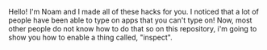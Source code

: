 Hello! I'm Noam and I made all of these hacks for you. I noticed that a lot of people have been able to type on apps that you can't type on! Now, most other people do not know how to do that so on this repository, i'm going to show you how to enable a thing called, "inspect".  
